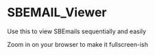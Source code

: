 # SBEMAIL_Viewer

Use this to view SBEmails sequentially and easily

Zoom in on your browser to make it fullscreen-ish
